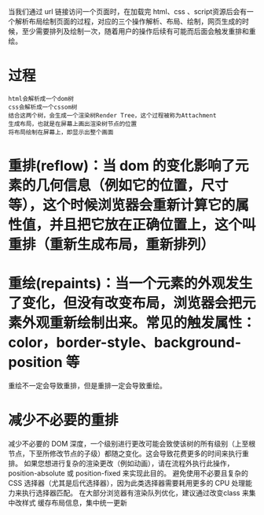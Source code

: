 当我们通过 url 链接访问一个页面时，在加载完 html、css 、script资源后会有一个解析布局绘制页面的过程，对应的三个操作解析、布局、绘制，网页生成的时候，至少需要排列及绘制一次，随着用户的操作后续有可能而后面会触发重排和重绘。
# 过程

    html会解析成一个dom树
    css会解析成一个cssom树
    结合这两个树，会生成一个渲染树Render Tree，这个过程被称为Attachment
    生成布局，也就是在屏幕上画出渲染树节点的位置
    将布局绘制在屏幕上，即显示出整个画面

# 重排(reflow)：当 dom 的变化影响了元素的几何信息（例如它的位置，尺寸等），这个时候浏览器会重新计算它的属性值，并且把它放在正确位置上，这个叫重排（重新生成布局，重新排列）
# 重绘(repaints)：当一个元素的外观发生了变化，但没有改变布局，浏览器会把元素外观重新绘制出来。常见的触发属性： color，border-style、background-position 等


重绘不一定会导致重排，但是重排一定会导致重绘。

# 减少不必要的重排

减少不必要的 DOM 深度，一个级别进行更改可能会致使该树的所有级别（上至根节点，下至所修改节点的子级）都随之变化。这会导致花费更多的时间来执行重排。
如果您想进行复杂的渲染更改（例如动画），请在流程外执行此操作，position-absolute 或 position-fixed 来实现此目的。
避免使用不必要且复杂的 CSS 选择器（尤其是后代选择器），因为此类选择器需要耗用更多的 CPU 处理能力来执行选择器匹配。
在大部分浏览器有渲染队列优化，建议通过改变class 来集中改样式
缓存布局信息，集中统一更新

